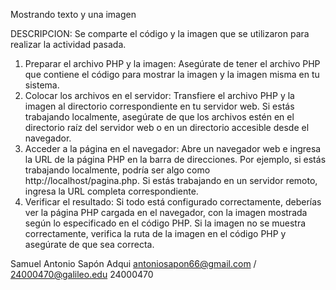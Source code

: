 Mostrando texto y una imagen

DESCRIPCION: Se comparte el código y la imagen que se utilizaron para realizar la actividad pasada.

1. Preparar el archivo PHP y la imagen: Asegúrate de tener el archivo PHP que contiene el código para mostrar la imagen y la imagen misma en tu sistema.
2. Colocar los archivos en el servidor: Transfiere el archivo PHP y la imagen al directorio correspondiente en tu servidor web. Si estás trabajando localmente, asegúrate de que los archivos estén en el directorio raíz del servidor web o en un directorio accesible desde el navegador.
3. Acceder a la página en el navegador: Abre un navegador web e ingresa la URL de la página PHP en la barra de direcciones. Por ejemplo, si estás trabajando localmente, podría ser algo como http://localhost/pagina.php. Si estás trabajando en un servidor remoto, ingresa la URL completa correspondiente.
4. Verificar el resultado: Si todo está configurado correctamente, deberías ver la página PHP cargada en el navegador, con la imagen mostrada según lo especificado en el código PHP. Si la imagen no se muestra correctamente, verifica la ruta de la imagen en el código PHP y asegúrate de que sea correcta.

Samuel Antonio Sapón Adqui 
antoniosapon66@gmail.com / 24000470@galileo.edu 
24000470
